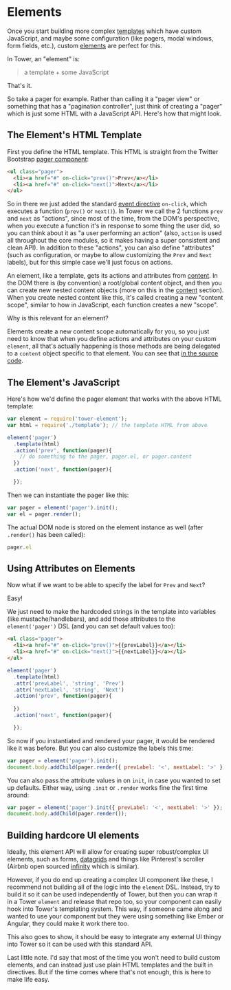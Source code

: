 # Elements

Once you start building more complex [templates](/guides/templates) which have custom JavaScript, and maybe some configuration (like pagers, modal windows, form fields, etc.), custom [elements](https://github.com/tower/element) are perfect for this.

In Tower, an "element" is:

> a template + some JavaScript

That's it.

So take a pager for example. Rather than calling it a "pager view" or something that has a "pagination controller", just think of creating a "pager" which is just some HTML with a JavaScript API. Here's how that might look.

## The Element's HTML Template

First you define the HTML template. This HTML is straight from the Twitter Bootstrap [pager component](http://twitter.github.io/bootstrap/components.html#pagination):

```html
<ul class="pager">
  <li><a href="#" on-click="prev()">Prev</a></li>
  <li><a href="#" on-click="next()">Next</a></li>
</ul>
```

So in there we just added the standard [event directive](https://github.com/tower/event-directive) `on-click`, which executes a function (`prev()` or `next()`). In Tower we call the 2 functions `prev` and `next` as "actions", since most of the time, from the DOM's perspective, when you execute a function it's in response to some thing the user did, so you can think about it as "a user performing an action" (also, `action` is used all throughout the core modules, so it makes having a super consistent and clean API). In addition to these "actions", you can also define "attributes" (such as configuration, or maybe to allow customizing the `Prev` and `Next` labels), but for this simple case we'll just focus on actions.

An element, like a template, gets its actions and attributes from [content](https://github.com/tower/content). In the DOM there is (by convention) a root/global content object, and then you can create new nested content objects (more on this in the [content](/guides/content) section). When you create nested content like this, it's called creating a new "content scope", similar to how in JavaScript, each function creates a new "scope".

Why is this relevant for an element?

Elements create a new content scope automatically for you, so you just need to know that when you define actions and attributes on your custom `element`, all that's actually happening is those methods are being delegated to a `content` object specific to that element. You can see that [in the source code](https://github.com/tower/element/blob/e5a301fa63d3a04f1abc5952143cd883a08d2434/lib/statics.js#L42-L50).

## The Element's JavaScript

Here's how we'd define the pager element that works with the above HTML template:

```js
var element = require('tower-element');
var html = require('./template'); // the template HTML from above

element('pager')
  .template(html)
  .action('prev', function(pager){
    // do something to the pager, pager.el, or pager.content
  })
  .action('next', function(pager){

  });
```

Then we can instantiate the pager like this:

```js
var pager = element('pager').init();
var el = pager.render();
```

The actual DOM node is stored on the element instance as well (after `.render()` has been called):

```js
pager.el
```

## Using Attributes on Elements

Now what if we want to be able to specify the label for `Prev` and `Next`?

Easy!

We just need to make the hardcoded strings in the template into variables (like mustache/handlebars), and add those attributes to the `element('pager')` DSL (and you can set default values too):

```html
<ul class="pager">
  <li><a href="#" on-click="prev()">{{prevLabel}}</a></li>
  <li><a href="#" on-click="next()">{{nextLabel}}</a></li>
</ul>
```

```js
element('pager')
  .template(html)
  .attr('prevLabel', 'string', 'Prev')
  .attr('nextLabel', 'string', 'Next')
  .action('prev', function(pager){
    
  })
  .action('next', function(pager){

  });
```

So now if you instantiated and rendered your pager, it would be rendered like it was before. But you can also customize the labels this time:

```js
var pager = element('pager').init();
document.body.addChild(pager.render({ prevLabel: '<', nextLabel: '>' }));
```

You can also pass the attribute values in on `init`, in case you wanted to set up defaults. Either way, using `.init` or `.render` works fine the first time around:

```js
var pager = element('pager').init({ prevLabel: '<', nextLabel: '>' });
document.body.addChild(pager.render());
```

## Building hardcore UI elements

Ideally, this element API will allow for creating super robust/complex UI elements, such as forms, [datagrids](https://github.com/mleibman/SlickGrid) and things like Pinterest's scroller (Airbnb open sourced [infinity](https://github.com/airbnb/infinity) which is similar).

However, if you do end up creating a complex UI component like these, I recommend not building all of the logic into the `element` DSL. Instead, try to build it so it can be used independently of Tower, but then you can wrap it in a Tower `element` and release that repo too, so your component can easily hook into Tower's templating system. This way, if someone came along and wanted to use your component but they were using something like Ember or Angular, they could make it work there too.

This also goes to show, it should be easy to integrate any external UI thingy into Tower so it can be used with this standard API.

Last little note. I'd say that most of the time you won't need to build custom elements, and can instead just use plain HTML templates and the built in directives. But if the time comes where that's not enough, this is here to make life easy.